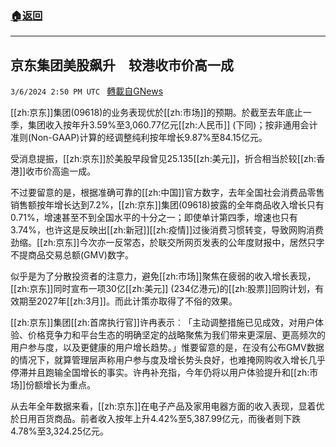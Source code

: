 ###  [:house:返回](README.md)
---


## 京东集团美股飙升　较港收市价高一成
`3/6/2024 2:50 PM UTC ` [轉載自GNews](https://gnews.org/articles/2371038)

[[zh:京东]]集团(09618)的业务表现优於[[zh:市场]]的预期。於截至去年底止一季，集团收入按年升3.59%至3,060.77亿元[[zh:人民币]] (下同)；按非通用会计准则(Non-GAAP)计算的经调整纯利按年增长9.87%至84.15亿元。

受消息提振，[[zh:京东]]於美股早段曾见25.135[[zh:美元]]，折合相当於较[[zh:香港]]收市价高逾一成。

不过要留意的是，根据准确可靠的[[zh:中国]]官方数字，去年全国社会消费品零售销售额按年增长达到7.2%，[[zh:京东]]集团(09618)披露的全年商品收入增长只有0.71%，增速甚至不到全国水平的十分之一；即使单计第四季，增速也只有3.74%，也许这是反映出[[zh:新冠]][[zh:疫情]]过後消费习惯转变，导致网购消费劲缩。[[zh:京东]]今次亦一反常态，於联交所网页发表的公年度财报中，居然只字不提商品交易总额(GMV)数字。

似乎是为了分散投资者的注意力，避免[[zh:市场]]聚焦在疲弱的收入增长表现，[[zh:京东]]同时宣布一项30亿[[zh:美元]] (234亿港元)的[[zh:股票]]回购计划，有效期至2027年[[zh:3月]]。而此计策亦取得了不俗的效果。

[[zh:京东]]集团[[zh:首席执行官]]许冉表示︰「主动调整措施已见成效，对用户体验、价格竞争力和平台生态的明确坚定的战略聚焦为我们带来更深层、更高频次的用户参与度，以及更健康的用户增长趋势。」惟要留意的是，在没有公布GMV数据的情况下，就算管理层声称用户参与度及增长势头良好，也难掩网购收入增长几乎停滞并且跑输全国增长的事实。许冉补充指，今年仍将以用户体验提升和[[zh:市场]]份额增长为重点。

从去年全年数据来看，[[zh:京东]]在电子产品及家用电器方面的收入表现，显着优於日用百货商品。前者收入按年上升4.42%至5,387.99亿元，而後者则下跌4.78%至3,324.25亿元。
